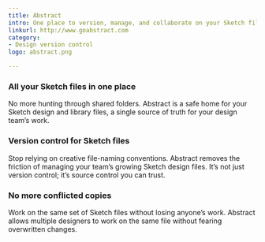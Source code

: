 ```yaml
---
title: Abstract
intro: One place to version, manage, and collaborate on your Sketch files.
linkurl: http://www.goabstract.com
category:
- Design version control
logo: abstract.png

---
```

### All your Sketch files in one place

No more hunting through shared folders. Abstract is a safe home for your Sketch design and library files, a single source of truth for your design team’s work.

### Version control for Sketch files

Stop relying on creative file-naming conventions. Abstract removes the friction of managing your team’s growing Sketch design files. It’s not just version control; it’s source control you can trust.

### No more conflicted copies

Work on the same set of Sketch files without losing anyone’s work. Abstract allows multiple designers to work on the same file without fearing overwritten changes.
